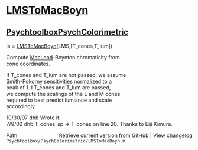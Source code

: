 # [LMSToMacBoyn](LMSToMacBoyn)
## [Psychtoolbox](Psychtoolbox)[PsychColorimetric](PsychColorimetric)

ls = [LMSToMacBoyn](LMSToMacBoyn)(LMS,[T\_cones,T\_lum])  
  
Compute [MacLeod](MacLeod)-Boynton chromaticity from  
cone coordinates.  
  
If T\_cones and T\_lum are not passed, we assume  
Smith-Pokorny sensitivities normalized to a  
peak of 1.  I T\_cones and T\_lum are passed,  
we compute the scalings of the L and M cones  
required to best predict lumiance and scale  
accordingly.  
  
10/30/97  dhb  Wrote it.  
7/9/02    dhb  T\_cones\_sp -\> T\_cones on line 20.  Thanks to Eiji Kimura.  




<div class="code_header" style="text-align:right;">
  <span style="float:left;">Path&nbsp;&nbsp;</span> <span class="counter">Retrieve <a href=
  "https://raw.github.com/Psychtoolbox-3/Psychtoolbox-3/beta/Psychtoolbox/PsychColorimetric/LMSToMacBoyn.m">current version from GitHub</a> | View <a href=
  "https://github.com/Psychtoolbox-3/Psychtoolbox-3/commits/beta/Psychtoolbox/PsychColorimetric/LMSToMacBoyn.m">changelog</a></span>
</div>
<div class="code">
  <code>Psychtoolbox/PsychColorimetric/LMSToMacBoyn.m</code>
</div>

